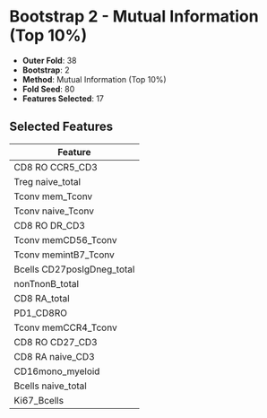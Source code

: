 # Bootstrap 2 - Mutual Information (Top 10%)

- **Outer Fold**: 38
- **Bootstrap**: 2
- **Method**: Mutual Information (Top 10%)
- **Fold Seed**: 80
- **Features Selected**: 17

## Selected Features

| Feature |
|---------|
| CD8 RO CCR5_CD3 |
| Treg naive_total |
| Tconv mem_Tconv |
| Tconv naive_Tconv |
| CD8 RO DR_CD3 |
| Tconv memCD56_Tconv |
| Tconv memintB7_Tconv |
| Bcells CD27posIgDneg_total |
| nonTnonB_total |
| CD8 RA_total |
| PD1_CD8RO |
| Tconv memCCR4_Tconv |
| CD8 RO CD27_CD3 |
| CD8 RA naive_CD3 |
| CD16mono_myeloid |
| Bcells naive_total |
| Ki67_Bcells |
